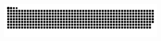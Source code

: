 <picture>
  <source media="(prefers-color-scheme: dark)" srcset="https://raw.githubusercontent.com/konoechoda/konoechoda/output/github-contribution-grid-snake-dark.svg">
  <source media="(prefers-color-scheme: light)" srcset="https://raw.githubusercontent.com/konoechoda/konoechoda/output/github-contribution-grid-snake.svg">
  <img alt="github contribution grid snake animation" src="https://raw.githubusercontent.com/konoechoda/konoechoda/output/github-contribution-grid-snake.svg">
</picture>
